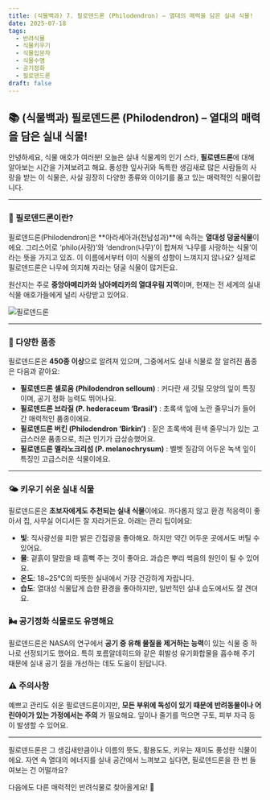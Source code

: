 ```yaml
---
title: (식물백과) 7. 필로덴드론 (Philodendron) – 열대의 매력을 담은 실내 식물!
date: 2025-07-18
tags:
  - 반려식물
  - 식물키우기
  - 식물입문자
  - 식물수명
  - 공기정화
  - 필로덴드론
draft: false
---
```


## 📚   (식물백과) 필로덴드론 (Philodendron) – 열대의 매력을 담은 실내 식물!

안녕하세요, 식물 애호가 여러분! 오늘은 실내 식물계의 인기 스타, **필로덴드론**에 대해 알아보는 시간을 가져보려고 해요. 풍성한 잎사귀와 독특한 생김새로 많은 사람들의 사랑을 받는 이 식물은, 사실 굉장히 다양한 종류와 이야기를 품고 있는 매력적인 식물이랍니다.

---

### 🍃 필로덴드론이란?

필로덴드론(Philodendron)은  **아라세아과(천남성과)**에 속하는 **열대성 덩굴식물**이에요. 그리스어로 ‘philo(사랑)’와 ‘dendron(나무)’이 합쳐져 ‘나무를 사랑하는 식물’이라는 뜻을 가지고 있죠. 이 이름에서부터 이미 식물의 성향이 느껴지지 않나요? 실제로 필로덴드론은 나무에 의지해 자라는 덩굴 식물이 많거든요.

원산지는 주로 **중앙아메리카와 남아메리카의 열대우림 지역**이며, 현재는 전 세계의 실내 식물 애호가들에게 널리 사랑받고 있어요.

![필로덴드론](/images/philodendron.png)

---
### 🌱 다양한 품종

필로덴드론은 **450종 이상**으로 알려져 있으며, 그중에서도 실내 식물로 잘 알려진 품종은 다음과 같아요:

- **필로덴드론 셀로움 (Philodendron selloum)** : 커다란 새 깃털 모양의 잎이 특징이며, 공기 정화 능력도 뛰어나요.   
- **필로덴드론 브라질 (P. hederaceum ‘Brasil’)** : 초록색 잎에 노란 줄무늬가 들어간 매력적인 품종이에요.
- **필로덴드론 버킨 (Philodendron ‘Birkin’)** : 짙은 초록색에 흰색 줄무늬가 있는 고급스러운 품종으로, 최근 인기가 급상승했어요.
- **필로덴드론 멜라노크리섬 (P. melanochrysum)** : 벨벳 질감의 어두운 녹색 잎이 특징인 고급스러운 식물이에요.

---
### 🌤️ 키우기 쉬운 실내 식물

필로덴드론은 **초보자에게도 추천되는 실내 식물**이에요. 까다롭지 않고 환경 적응력이 좋아서 집, 사무실 어디서든 잘 자라거든요. 아래는 관리 팁이에요:

- **빛**: 직사광선을 피한 밝은 간접광을 좋아해요. 하지만 약간 어두운 곳에서도 버틸 수 있어요.  
- **물**: 겉흙이 말랐을 때 흠뻑 주는 것이 좋아요. 과습은 뿌리 썩음의 원인이 될 수 있어요.
- **온도**: 18~25℃의 따뜻한 실내에서 가장 건강하게 자랍니다.
- **습도**: 열대성 식물답게 습한 환경을 좋아하지만, 일반적인 실내 습도에서도 잘 견뎌요.

### 🌬️ 공기정화 식물로도 유명해요

필로덴드론은 NASA의 연구에서 **공기 중 유해 물질을 제거하는 능력**이 있는 식물 중 하나로 선정되기도 했어요. 특히 포름알데히드와 같은 휘발성 유기화합물을 흡수해 주기 때문에 실내 공기 질을 개선하는 데도 도움이 된답니다.

### ⚠️ 주의사항

예쁘고 관리도 쉬운 필로덴드론이지만, **모든 부위에 독성이 있기 때문에 반려동물이나 어린아이가 있는 가정에서는 주의** 가 필요해요. 잎이나 줄기를 먹으면 구토, 피부 자극 등이 발생할 수 있어요.

---

필로덴드론은 그 생김새만큼이나 이름의 뜻도, 활용도도, 키우는 재미도 풍성한 식물이에요. 자연 속 열대의 에너지를 실내 공간에서 느껴보고 싶다면, 필로덴드론을 한 번 들여보는 건 어떨까요?

다음에도 다른 매력적인 반려식물로 찾아올게요! 🌱